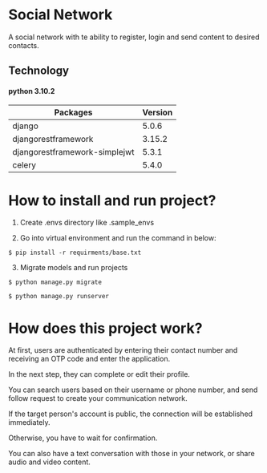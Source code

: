 # Social Network
A social network with te ability to register, login and send content to desired contacts.

## Technology
#### python 3.10.2
| Packages                      | Version |
|-------------------------------|---------|
| django                        | 5.0.6   |
| djangorestframework           | 3.15.2  |
| djangorestframework-simplejwt | 5.3.1   |
| celery                        | 5.4.0   |

# How to install and run project?
1. Create .envs directory like .sample_envs

2. Go into virtual environment and run the command in below:

```
$ pip install -r requirments/base.txt
```

3. Migrate models and run projects

```
$ python manage.py migrate
```
```
$ python manage.py runserver
```

# How does this project work?
At first, users are authenticated by entering their contact number and receiving an OTP code and enter the application.

In the next step, they can complete or edit their profile.

You can search users based on their username or phone number, and send follow request to create your communication network.

If the target person's account is public, the connection will be established immediately.

Otherwise, you have to wait for confirmation.

You can also have a text conversation with those in your network, or share audio and video content.
